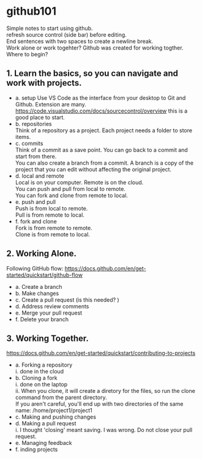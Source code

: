 # github101
Simple notes to start using github.  
  refresh source control (side bar) before editing.  
End sentences with two spaces to create a newline break.  
Work alone or work togehter? Github was created for working togther. Where to begin?  

## 1. Learn the basics, so you can navigate and work with projects.  
  + a. setup
    Use VS Code as the interface from your desktop to Git and Github.
    Extension are many. 
    https://code.visualstudio.com/docs/sourcecontrol/overview this is a good place to start.
  + b. repositories  
    Think of a repository as a project. Each project needs a folder to store items.
  + c. commits  
    Think of a commit as a save point. You can go back to a commit and start from there.  
    You can also create a branch from a commit. A branch is a copy of the project that you can edit without affecting the original project.
  + d. local and remote  
    Local is on your computer. Remote is on the cloud.  
    You can push and pull from local to remote.  
    You can fork and clone from remote to local.
  + e. push and pull  
    Push is from local to remote.  
    Pull is from remote to local.
  + f. fork and clone  
    Fork is from remote to remote.  
    Clone is from remote to local.

## 2. Working Alone.  
  Following GitHub flow: https://docs.github.com/en/get-started/quickstart/github-flow   
  + a. Create a branch  
  + b. Make changes  
  + c. Create a pull request  (is this needed? )
  + d. Address review comments  
  + e. Merge your pull request  
  + f. Delete your branch  
  
## 3. Working Together.  
  https://docs.github.com/en/get-started/quickstart/contributing-to-projects   
  + a. Forking a repository  
      i. done in the cloud  
  + b. Cloning a fork  
      i. done on the laptop  
      ii. When you clone, it will create a diretory for the   files, so run the clone command from the parent   directory.  
        If you aren't careful, you'll end up with two   directories of the same name: /home/project1/project1  
  + c. Making and pushing changes  
  + d. Making a pull request  
      i. I thought 'closing' meant saving. I was wrong. Do not close your pull request.   
  + e. Managing feedback  
  + f. inding projects  
